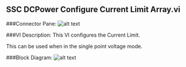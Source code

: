 ## **SSC DCPower Configure Current Limit Array.vi**
###Connector Pane:
![alt text](/SSC%20DCPower/Source/Constant%20Voltage/SSC%20DCPower%20Configure%20Current%20Limit%20Array.vic.png "SSC DCPower Configure Current Limit Array.vi connector pane")

###VI Description:
This VI configures the Current Limit.

This can be used when in the single point voltage mode.

###Block Diagram:
![alt text](/SSC%20DCPower/Source/Constant%20Voltage/SSC%20DCPower%20Configure%20Current%20Limit%20Array.vid.png "SSC DCPower Configure Current Limit Array.vi block diagram")
